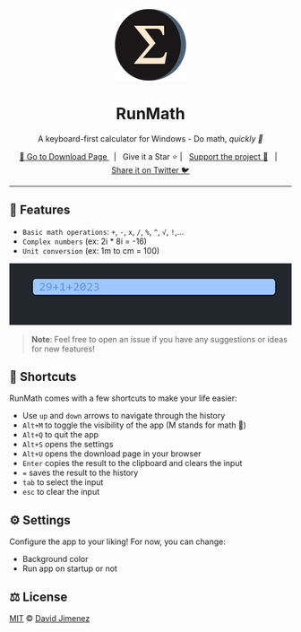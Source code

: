 <p align="center">
  <a href="https://github.com/dubisdev/runmath">
    <img src="./src-tauri/icons/128x128.png"/>
  </a>
</p>

<h1 align="center">RunMath</h1>

<p align="center">A keyboard-first calculator for Windows - Do math, <i>quickly 🚀</i></p>

<p align="center">
  <a href="https://github.com/dubisdev/runmath/releases/latest">
    🔗 Go to Download Page
  </a>
    &nbsp; | &nbsp; Give it a Star ⭐ | &nbsp;
    <a href="https://www.buymeacoffee.com/dubisdev">Support the project 🤝</a>
    &nbsp; | &nbsp;
    <a href="https://twitter.com/intent/tweet?text=I%27m%20using%20%23RunMath%20-%20A%20keyboard-first%20alternative%20to%20the%20Windows%20calculator%20by%20%40dubisdev%0A%0Ahttps%3A%2F%2Fgithub.com%2Fdubisdev%2Frunmath">
      Share it on Twitter 🐦
    </a>
</p>

<hr />

## 🧮 Features

- `Basic math operations`: `+`, `-`, `x`, `/`, `%`, `^`, `√`, `!`,...
- `Complex numbers` (ex: 2i * 8i = -16)
- `Unit conversion` (ex: 1m to cm = 100)

<p align="center">
<img src="./assets/readme-animation.gif"/>

> **Note**: Feel free to open an issue if you have any suggestions or ideas for new features!

## 🚄 Shortcuts

RunMath comes with a few shortcuts to make your life easier:

- Use `up` and `down` arrows to navigate through the history
- `Alt+M` to toggle the visibility of the app (M stands for math 👀)
- `Alt+Q` to quit the app
- `Alt+S` opens the settings
- `Alt+U` opens the download page in your browser
- `Enter` copies the result to the clipboard and clears the input
- `=` saves the result to the history
- `tab` to select the input
- `esc` to clear the input

## ⚙️ Settings

Configure the app to your liking! For now, you can change:

- Background color
- Run app on startup or not

## ⚖️ License

[MIT](./LICENSE.md) © [David Jimenez](https://dubis.dev)
